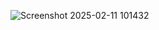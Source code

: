 ![Screenshot 2025-02-11 101432](https://github.com/user-attachments/assets/ea45fba6-fcc6-4885-8e77-ae69e07df126)
